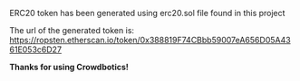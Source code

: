 ERC20 token has been generated using erc20.sol file found in this project

The url of the generated token is: https://ropsten.etherscan.io/token/0x388819F74CBbb59007eA656D05A4361E053c6D27

**Thanks for using Crowdbotics!**